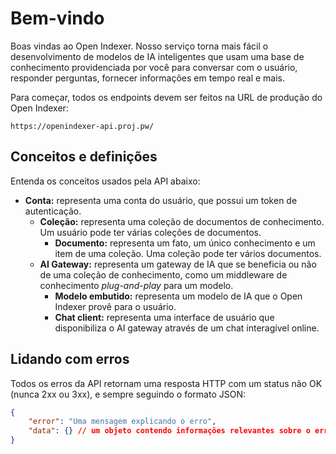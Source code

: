 # Bem-vindo

Boas vindas ao Open Indexer. Nosso serviço torna mais fácil o desenvolvimento de modelos de IA inteligentes que usam uma base de conhecimento providenciada por você para conversar com o usuário, responder perguntas, fornecer informações em tempo real e mais.

Para começar, todos os endpoints devem ser feitos na URL de produção do Open Indexer:

```text
https://openindexer-api.proj.pw/
```

## Conceitos e definições

Entenda os conceitos usados pela API abaixo:

- **Conta:** representa uma conta do usuário, que possui um token de autenticação.
    - **Coleção:** representa uma coleção de documentos de conhecimento. Um usuário pode ter várias coleções de documentos.
        - **Documento:** representa um fato, um único conhecimento e um item de uma coleção. Uma coleção pode ter vários documentos.
    - **AI Gateway:** representa um gateway de IA que se beneficia ou não de uma coleção de conhecimento, como um middleware de conhecimento *plug-and-play* para um modelo.
        - **Modelo embutido:** representa um modelo de IA que o Open Indexer provê para o usuário.
        - **Chat client:** representa uma interface de usuário que disponibiliza o AI gateway através de um chat interagível online.

## Lidando com erros

Todos os erros da API retornam uma resposta HTTP com um status não OK (nunca 2xx ou 3xx), e sempre seguindo o formato JSON:

```json
{
    "error": "Uma mensagem explicando o erro",
    "data": {} // um objeto contendo informações relevantes sobre o erro. Na maioria das vezes é nulo
}
```